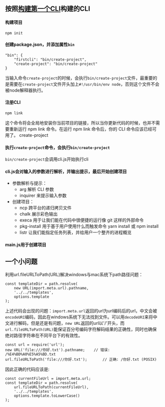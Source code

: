 ## 按照[构建第一个CLI](https://juejin.im/post/5cf2111b5188250d2850f884)构建的CLI

#### 构建项目
    npm init

#### 创建package.json，并添加属性`bin`
    "bin": {
        "firstcli": "bin/create-project",
        "create-project": "bin/create-project"
    }
当输入命令`create-project`的时候，会执行`bin/create-project`文件，最重要的是需要在`create-project`文件开头加上`#!/usr/bin/env node`，否则这个文件不会被node解释器执行。


#### 注册CLI
    npm link
这个命令将会全局地安装你当前项目的链接，所以当你更新代码的时候，也并不需要重新运行 npm link 命令。在运行 npm link 命令后，你的 CLI 命令应该已经可用了。
    create-project

#### 执行`create-project`命令，会执行`bin/create-project`
`bin/create-project`会调用cli.js开始执行cli

#### cli.js会对输入的参数进行解析，并输出提示，最后开始创建项目
- 参数解析与提示：
    - arg           解析 CLI 参数
    - inquirer      来提示输入参数
- 创建项目：
    - ncp           跨平台的递归拷贝文件
    - chalk         展示彩色输出
    - execa         用于让我们能在代码中很便捷的运行像 git 这样的外部命令
    - pkg-install   用于基于用户使用什么而触发命令 yarn install 或 npm install
    - listr         让我们能指定任务列表，并给用户一个整齐的进程概览

#### main.js用于创建项目


## 一个小问题

利用url.fileURLToPath(URL)解决windows与mac系统下path路径问题：

    const templateDir = path.resolve(
        new URL(import.meta.url).pathname,
        '../../templates',
        options.template
    );

上述代码会出现的问题：`import.meta.url`返回的url为url编码后的url，中文会被`encodeURI`编码，因此在windows系统下无法找到文件。可以用`decodeURI`来将中文进行解码，但是还是有问题，`new URL`返回的url以'/'开头，而`url.fileURLToPath(URL)`能保证百分号编码字符解码结果的正确性，同时也确保绝对路径字符串在不同平台下的有效性。

    const url = require('url');
    new URL('file:///你好.txt').pathname;    // 错误: /%E4%BD%A0%E5%A5%BD.txt
    url.fileURLToPath('file:///你好.txt');       // 正确: /你好.txt (POSIX)

因此正确的代码应该是:

    const currentFileUrl = import.meta.url;
    const templateDir = path.resolve(
        url.fileURLToPath(currentFileUrl),
        '../../templates',
        options.template.toLowerCase()
    );